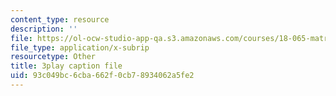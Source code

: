 ```yaml
---
content_type: resource
description: ''
file: https://ol-ocw-studio-app-qa.s3.amazonaws.com/courses/18-065-matrix-methods-in-data-analysis-signal-processing-and-machine-learning-spring-2018/93c049bc6cba662f0cb78934062a5fe2_nvXRJIBOREc.srt
file_type: application/x-subrip
resourcetype: Other
title: 3play caption file
uid: 93c049bc-6cba-662f-0cb7-8934062a5fe2
---
```

